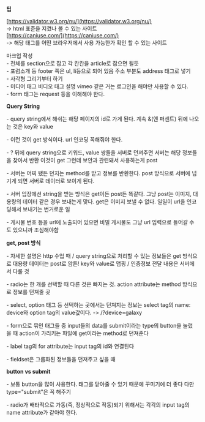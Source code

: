 **팁**

[https://validator.w3.org/nu/](https://validator.w3.org/nu/)  
\-> html 표준을 지켰나 볼 수 있는 사이트  
[https://caniuse.com/](https://caniuse.com/)  
\-> 해당 태그를 어떤 브라우저에서 사용 가능한가 확인 할 수 있는 사이트

마크업 작성  
\- 전체를 section으로 잡고 각 칸칸을 article로 잡으면 될듯  
\- 포럼소개 등 footer 쪽은 ul, li등으로 되어 있음 주소 부분도 address 태그로 넣기  
\- 사각형 그리기부터 하기  
\- 미디어 태그 비디오 태그 설명 vimeo 같은 거는 로그인을 해야만 사용할 수 있다.  
\- form 태그는 request 등을 이해해야 한다.

**Query String**

\- query string에서 해쉬는 해당 페이지의 id로 가게 된다. 계속 &(앤 퍼센트) 뒤에 나오는 것은 key와 value

\- 이런 것이 get 방식이다. url 인코딩 꼭해줘야 한다.

\- ? 뒤에 query string으로 키워드, value 쌍들을 서버로 던져주면 서버는 해당 정보들을 찾아서 반환 이것이 get 그런데 보안과 관련돼서 사용하는게 post

\- 서버는 어찌 됐든 던지는 method를 받고 정보를 반환한다. post 방식으로 서버에 넘기게 되면 서버로 데이터로 보이게 된다.

\- 서버 입장에선 string을 받는 방식은 get이든 post든 똑같다. 그냥 post는 이미지, 대용량의 데이터 같은 경우 보내는게 맞다. get은 이미지 보낼 수 없다. 일일이 url을 인코딩해서 보내기는 번거로운 일

\- 게시물 번호 등을 url에 노출되어 있으면 비밀 게시물도 그냥 url 입력으로 들어갈 수도 있으니까 조심해야함

**get, post 방식**

\- 자세한 설명은 http 수업 때 / query string으로 처리할 수 있는 정보들은 get 방식으로 대용량 데이터는 post로 암튼! key와 value로 맵핑 / 인증정보 전달 내용은 서버에서 다룰 것

\- radio는 한 개를 선택할 때 다른 것은 빠지는 것. action attribute는 method 방식으로 정보를 던져줄 곳

\- select, option 태그 등 선택하는 곳에서는 던져지는 정보는 select tag의 name: device와 option tag의 value값이다. \-> /?device=galaxy

\- form으로 묶인 태그들 중 input들의 data를 submit이라는 type의 button을 눌렀을 때 action이 가리키는 파일에 get이라는 method로 던져준다

\- label tag의 for attribute는 input tag의 id와 연결된다

\- fieldset은 그룹화된 정보들을 던져주고 싶을 때

**button vs submit**

\- 보통 button을 많이 사용한다. </button> 태그를 닫아줄 수 있기 때문에 꾸미기에 더 좋다 다만 type="submit"은 꼭 해주기

\- radio가 배타적으로 가동(즉, 정상적으로 작동)되기 위해서는 각각의 input tag의 name attribute가 같아야 한다.
